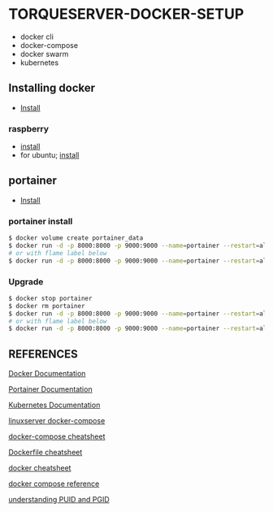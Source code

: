 # TORQUESERVER-DOCKER-SETUP

- docker cli
- docker-compose
- docker swarm
- kubernetes

## Installing docker

- [Install](https://docs.docker.com/engine/install/)

### raspberry

- [install](https://docs.docker.com/engine/install/debian/)
- for ubuntu; [install](https://docs.docker.com/engine/install/ubuntu/)

## portainer

- [Install](https://docs.portainer.io/start/install/server/docker)

### portainer install

```sh
$ docker volume create portainer_data
$ docker run -d -p 8000:8000 -p 9000:9000 --name=portainer --restart=always -v /var/run/docker.sock:/var/run/docker.sock -v portainer_data:/data portainer/portainer-ce
# or with flame label below
$ docker run -d -p 8000:8000 -p 9000:9000 --name=portainer --restart=always -v /var/run/docker.sock:/var/run/docker.sock -v portainer_data:/data -l flame.type=app -l flame.name=portainer -l flame.url=http://192.168.0.105:9000/ -l flame.icon=image-multiple portainer/portainer-ce:latest
```

### Upgrade

```sh
$ docker stop portainer
$ docker rm portainer
$ docker run -d -p 8000:8000 -p 9000:9000 --name=portainer --restart=always -v /var/run/docker.sock:/var/run/docker.sock -v portainer_data:/data portainer/portainer-ce:latest
# or with flame label below
$ docker run -d -p 8000:8000 -p 9000:9000 --name=portainer --restart=always -v /var/run/docker.sock:/var/run/docker.sock -v portainer_data:/data -l flame.type=app -l flame.name=portainer -l flame.url=http://192.168.0.105:9000/ -l flame.icon=image-multiple portainer/portainer-ce:latest
```

## REFERENCES

[Docker Documentation](https://docs.docker.com/)

[Portainer Documentation](https://docs.portainer.io/)

[Kubernetes Documentation](https://kubernetes.io/docs/home/)

[linuxserver docker-compose](https://docs.linuxserver.io/general/docker-compose)

[docker-compose cheatsheet](https://devhints.io/docker-compose)

[Dockerfile cheatsheet](https://devhints.io/dockerfile)

[docker cheatsheet](https://dockerlabs.collabnix.com/docker/cheatsheet/)

[docker compose reference](https://docs.docker.com/compose/reference/)

[understanding PUID and PGID](https://docs.linuxserver.io/general/understanding-puid-and-pgid)
